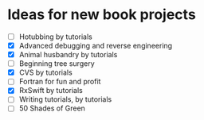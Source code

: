 # Ideas for new book projects

- [ ] Hotubbing by tutorials
- [x] Advanced debugging and reverse engineering
- [x] Animal husbandry by tutorials
- [ ] Beginning tree surgery
- [x] CVS by tutorials
- [ ] Fortran for fun and profit
- [x] RxSwift by tutorials
- [ ] Writing tutorials, by tutorials
- [ ] 50 Shades of Green
